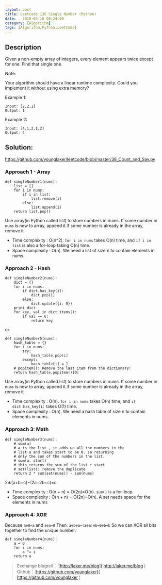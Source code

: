 ```yaml
---
layout: post
title: LeetCode 136 Single Number (Python)
date:   2019-04-10 08:24:00
category: [Algorithm]
tags: [Algorithm,Python,LeetCode]
---
```


<!-- ![LeetCode 189 Rotate Array](https://wx4.sinaimg.cn/large/6d184cefgy1g008qty954j20p0046aaf.jpg) -->


## Description

Given a non-empty array of integers, every element appears twice except for one. Find that single one.

<!--more-->
Note:

Your algorithm should have a linear runtime complexity. Could you implement it without using extra memory?

Example 1:

    Input: [2,2,1]
    Output: 1

Example 2:

    Input: [4,1,2,1,2]
    Output: 4




## Solution:

https://github.com/younglaker/leetcode/blob/master/38_Count_and_Say.py

### Approach 1 - Array

```
def singleNumber1(nums):
    list = []
    for i in nums:
        if i in list:
            list.remove(i)
        else:
            list.append(i)
    return list.pop()
```

Use array(in Python called list) to store numbers in nums. If some number in `nums` is new to array, append it.If some number is already in the array, remove it

- Time complexity : O(n^2). `for i in nums` takes O(n) time, and `if i in list` is also a for-loop taking O(n) time.
- Space complexity : O(n). We need a list of size n to contain elements in nums.


### Approach 2 - Hash

```
def singleNumber2(nums):
    dict = {}
    for i in nums:
        if dict.has_key(i):
            dict.pop(i)
        else:
            dict.update({i: 0})
    print dict
    for key, val in dict.items():
        if val == 0:
            return key
```

or:

```
def singleNumber5(nums):
    hash_table = {}
    for i in nums:
        try:
            hash_table.pop(i)
        except:
            hash_table[i] = 1
    # popitem(): Remove the last item from the dictionary:
    return hash_table.popitem()[0]
```

Use array(in Python called list) to store numbers in nums. If some number in `nums` is new to array, append it.If some number is already in the array, remove it

- Time complexity : O(n). `for i in nums` takes O(n) time, and `if dict.has_key(i)` takes O(1) time.
- Space complexity : O(n). We need a hash table of size n to contain elements in nums.

### Approach 3: Math

```
def singleNumber3(nums):
    # sum(a)
    # a is the list , it adds up all the numbers in the
    # list a and takes start to be 0, so returning
    # only the sum of the numbers in the list.
    # sum(a, start)
    # this returns the sum of the list + start
    # set(list): remove the duplicate
    return 2 * sum(set(nums)) - sum(nums)
```

2∗(a+b+c)−(2a+2b+c)=c

- Time complexity : O(n + n) = O(2n)=O(n). `sum()` is a for-loop.
- Space complexity : O(n + n) = O(2n)=O(n). A set needs space for the elements in nums

### Approach 4: XOR

Because `a⊕0=a` and `a⊕a=0`
Then: `a⊕b⊕a=(a⊕a)⊕b=0⊕b=b`
So we can XOR all bits together to find the unique number.

```
def singleNumber4(nums):
    a = 0
    for i in nums:
        a ^= i
    return a
```


> Exchange blogroll： [http://laker.me/blog]( http://laker.me/blog )
> Github：[https://github.com/younglaker]( https://github.com/younglaker )



